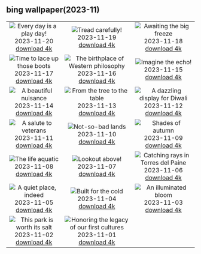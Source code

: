 ## bing wallpaper(2023-11)

|  |  |  |
| :----: | :----: | :----: |
| ![Every day is a play day!](https://cn.bing.com/th?id=OHR.ChapmanAdventure_EN-US2522291999_UHD.jpg&pid=hp&w=384&h=216&rs=1&c=4) <br/>2023-11-20 [download 4k](https://cn.bing.com/th?id=OHR.ChapmanAdventure_EN-US2522291999_UHD.jpg)| ![Tread carefully!](https://cn.bing.com/th?id=OHR.FrozenBog_EN-US2448711069_UHD.jpg&pid=hp&w=384&h=216&rs=1&c=4) <br/>2023-11-19 [download 4k](https://cn.bing.com/th?id=OHR.FrozenBog_EN-US2448711069_UHD.jpg)| ![Awaiting the big freeze](https://cn.bing.com/th?id=OHR.MilsePolarBear_EN-US1615028560_UHD.jpg&pid=hp&w=384&h=216&rs=1&c=4) <br/>2023-11-18 [download 4k](https://cn.bing.com/th?id=OHR.MilsePolarBear_EN-US1615028560_UHD.jpg)|
| ![Time to lace up those boots](https://cn.bing.com/th?id=OHR.BadRiver_EN-US1270508214_UHD.jpg&pid=hp&w=384&h=216&rs=1&c=4) <br/>2023-11-17 [download 4k](https://cn.bing.com/th?id=OHR.BadRiver_EN-US1270508214_UHD.jpg)| ![The birthplace of Western philosophy](https://cn.bing.com/th?id=OHR.AthensAcropolis_EN-US8385195396_UHD.jpg&pid=hp&w=384&h=216&rs=1&c=4) <br/>2023-11-16 [download 4k](https://cn.bing.com/th?id=OHR.AthensAcropolis_EN-US8385195396_UHD.jpg)| ![Imagine the echo!](https://cn.bing.com/th?id=OHR.SarekSweden_EN-US8292531624_UHD.jpg&pid=hp&w=384&h=216&rs=1&c=4) <br/>2023-11-15 [download 4k](https://cn.bing.com/th?id=OHR.SarekSweden_EN-US8292531624_UHD.jpg)|
| ![A beautiful nuisance](https://cn.bing.com/th?id=OHR.RussellLupines_EN-US8017518812_UHD.jpg&pid=hp&w=384&h=216&rs=1&c=4) <br/>2023-11-14 [download 4k](https://cn.bing.com/th?id=OHR.RussellLupines_EN-US8017518812_UHD.jpg)| ![From the tree to the table](https://cn.bing.com/th?id=OHR.OliveOrchard_EN-US7903927729_UHD.jpg&pid=hp&w=384&h=216&rs=1&c=4) <br/>2023-11-13 [download 4k](https://cn.bing.com/th?id=OHR.OliveOrchard_EN-US7903927729_UHD.jpg)| ![A dazzling display for Diwali](https://cn.bing.com/th?id=OHR.DiwaliAyodhya_EN-US7782727326_UHD.jpg&pid=hp&w=384&h=216&rs=1&c=4) <br/>2023-11-12 [download 4k](https://cn.bing.com/th?id=OHR.DiwaliAyodhya_EN-US7782727326_UHD.jpg)|
| ![A salute to veterans](https://cn.bing.com/th?id=OHR.VeteransDayDC_EN-US7666353324_UHD.jpg&pid=hp&w=384&h=216&rs=1&c=4) <br/>2023-11-11 [download 4k](https://cn.bing.com/th?id=OHR.VeteransDayDC_EN-US7666353324_UHD.jpg)| ![Not-so-bad lands](https://cn.bing.com/th?id=OHR.BadlandsSunrise_EN-US7576048436_UHD.jpg&pid=hp&w=384&h=216&rs=1&c=4) <br/>2023-11-10 [download 4k](https://cn.bing.com/th?id=OHR.BadlandsSunrise_EN-US7576048436_UHD.jpg)| ![Shades of autumn](https://cn.bing.com/th?id=OHR.NorwayBirch_EN-US7497125692_UHD.jpg&pid=hp&w=384&h=216&rs=1&c=4) <br/>2023-11-09 [download 4k](https://cn.bing.com/th?id=OHR.NorwayBirch_EN-US7497125692_UHD.jpg)|
| ![The life aquatic](https://cn.bing.com/th?id=OHR.ManateeMama_EN-US7376333243_UHD.jpg&pid=hp&w=384&h=216&rs=1&c=4) <br/>2023-11-08 [download 4k](https://cn.bing.com/th?id=OHR.ManateeMama_EN-US7376333243_UHD.jpg)| ![Lookout above!](https://cn.bing.com/th?id=OHR.KirkilaiTower_EN-US7178436226_UHD.jpg&pid=hp&w=384&h=216&rs=1&c=4) <br/>2023-11-07 [download 4k](https://cn.bing.com/th?id=OHR.KirkilaiTower_EN-US7178436226_UHD.jpg)| ![Catching rays in Torres del Paine](https://cn.bing.com/th?id=OHR.LagoPehoe_EN-US6983781896_UHD.jpg&pid=hp&w=384&h=216&rs=1&c=4) <br/>2023-11-06 [download 4k](https://cn.bing.com/th?id=OHR.LagoPehoe_EN-US6983781896_UHD.jpg)|
| ![A quiet place, indeed](https://cn.bing.com/th?id=OHR.SilencioSpain_EN-US6874925537_UHD.jpg&pid=hp&w=384&h=216&rs=1&c=4) <br/>2023-11-05 [download 4k](https://cn.bing.com/th?id=OHR.SilencioSpain_EN-US6874925537_UHD.jpg)| ![Built for the cold](https://cn.bing.com/th?id=OHR.BisonSnow_EN-US6764351912_UHD.jpg&pid=hp&w=384&h=216&rs=1&c=4) <br/>2023-11-04 [download 4k](https://cn.bing.com/th?id=OHR.BisonSnow_EN-US6764351912_UHD.jpg)| ![An illuminated bloom](https://cn.bing.com/th?id=OHR.SeaNettles_EN-US6654060294_UHD.jpg&pid=hp&w=384&h=216&rs=1&c=4) <br/>2023-11-03 [download 4k](https://cn.bing.com/th?id=OHR.SeaNettles_EN-US6654060294_UHD.jpg)|
| ![This park is worth its salt](https://cn.bing.com/th?id=OHR.DeathValleySalt_EN-US1068737086_UHD.jpg&pid=hp&w=384&h=216&rs=1&c=4) <br/>2023-11-02 [download 4k](https://cn.bing.com/th?id=OHR.DeathValleySalt_EN-US1068737086_UHD.jpg)| ![Honoring the legacy of our first cultures](https://cn.bing.com/th?id=OHR.MummyCaveRuins_EN-US0871963100_UHD.jpg&pid=hp&w=384&h=216&rs=1&c=4) <br/>2023-11-01 [download 4k](https://cn.bing.com/th?id=OHR.MummyCaveRuins_EN-US0871963100_UHD.jpg)|
